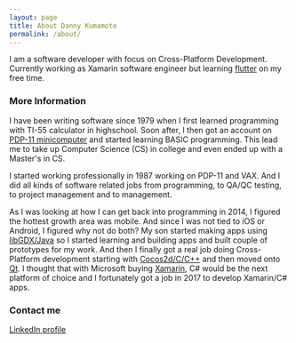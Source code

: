 ```yaml
---
layout: page
title: About Danny Kumamoto
permalink: /about/
---
```


I am a software developer with focus on Cross-Platform Development.  Currently working as Xamarin software engineer but learning [flutter](https://flutter.dev/) on my free time.

### More Information

I have been writing software since 1979 when I first learned programming with TI-55 calculator in highschool. 
Soon after, I then got an account on [PDP-11 minicomputer](https://arstechnica.com/gadgets/2022/03/a-brief-tour-of-the-pdp-11-the-most-influential-minicomputer-of-all-time/) and started learning BASIC programming.
This lead me to take up Computer Science (CS) in college and even ended up with a Master's in CS.  

I started working professionally in 1987 working on PDP-11 and VAX.  And I did all kinds of software related jobs from programming, to QA/QC testing, to project management and to management. 

As I was looking at how I can get back into programming in 2014, I figured the hottest growth area was mobile.  And since I was not tied to iOS or Android, I figured why not do both?  My son started making apps using [libGDX/Java](https://libgdx.com/) so I started learning
and building apps and built couple of prototypes for my work.  And then I finally got a real job doing Cross-Platform development starting with [Cocos2d/C/C++](https://www.cocos.com/en/) and then moved onto [Qt](https://www.qt.io/). 
I thought that with Microsoft buying [Xamarin](https://dotnet.microsoft.com/en-us/apps/xamarin), C# would be the next platform of choice and I fortunately got a job in 2017 to develop Xamarin/C# apps.

### Contact me

[LinkedIn profile](https://www.linkedin.com/in/dannykumamoto/)
